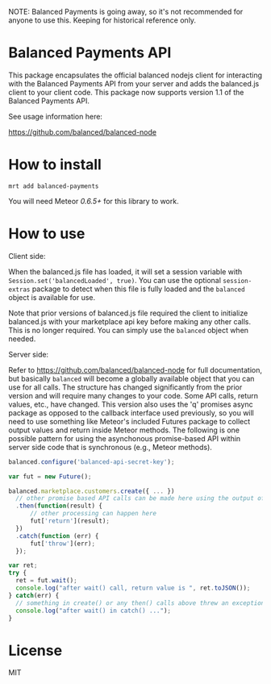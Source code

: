 NOTE: Balanced Payments is going away, so it's not recommended for anyone to use this.  Keeping for historical reference only.

Balanced Payments API
=====================

This package encapsulates the official balanced nodejs client for interacting with the Balanced Payments API from your server and adds the balanced.js client to your client code.  This package now supports version 1.1 of the Balanced Payments API.

See usage information here:

https://github.com/balanced/balanced-node

How to install
==============

`mrt add balanced-payments`

You will need Meteor _0.6.5+_ for this library to work.

How to use
==========

Client side:

When the balanced.js file has loaded, it will set a session variable with `Session.set('balancedLoaded', true)`.  You can use the optional `session-extras` package to detect when this file is fully loaded and the `balanced` object is available for use.

Note that prior versions of balanced.js file required the client to initialize balanced.js with your marketplace api key before making any other calls.  This is no longer required.  You can simply use the `balanced` object when needed.


Server side:

Refer to https://github.com/balanced/balanced-node for full documentation, but basically `balanced` will become a globally available object that you can use for all calls.  The structure has changed significantly from the prior version and will require many changes to your code.  Some API calls, return values, etc., have changed.  This version also uses the 'q' promises async package as opposed to the callback interface used previously, so you will need to use something like Meteor's included Futures package to collect output values and return inside Meteor methods.  The following is one possible pattern for using the asynchonous promise-based API within server side code that is synchronous (e.g., Meteor methods).

```js
balanced.configure('balanced-api-secret-key');

var fut = new Future();

balanced.marketplace.customers.create({ ... })
  // other promise based API calls can be made here using the output of create() 
  .then(function(result) {
      // other processing can happen here
      fut['return'](result);
  })
  .catch(function (err) {
      fut['throw'](err);
  });

var ret;
try {
  ret = fut.wait();
  console.log("after wait() call, return value is ", ret.toJSON());
} catch(err) {
  // something in create() or any then() calls above threw an exception
  console.log("after wait() in catch() ...");
}
```

License
=======

MIT
